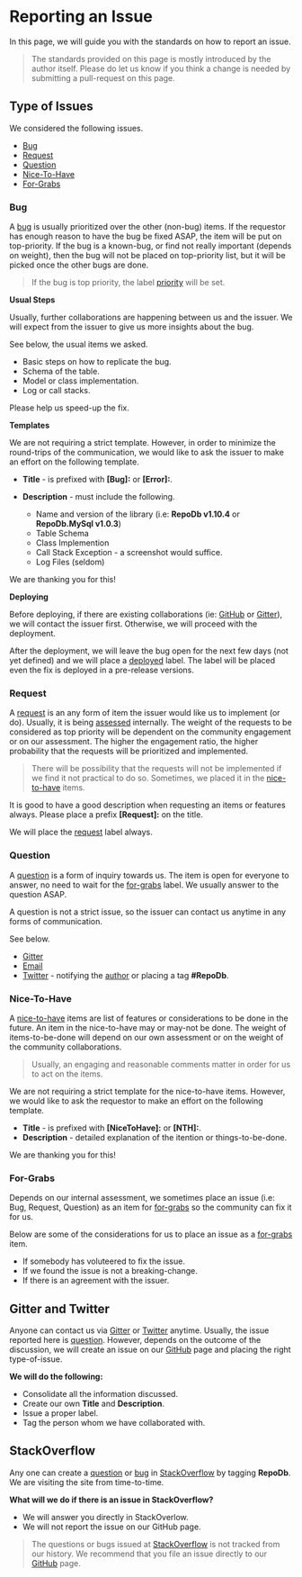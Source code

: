 # Reporting an Issue

In this page, we will guide you with the standards on how to report an issue.

> The standards provided on this page is mostly introduced by the author itself. Please do let us know if you think a change is needed by submitting a pull-request on this page.

## Type of Issues

We considered the following issues.

- [Bug](https://github.com/mikependon/RepoDb/blob/master/RepoDb.Docs/Reporting%20an%20Issue.md#bug)
- [Request](https://github.com/mikependon/RepoDb/blob/master/RepoDb.Docs/Reporting%20an%20Issue.md#request)
- [Question](https://github.com/mikependon/RepoDb/blob/master/RepoDb.Docs/Reporting%20an%20Issue.md#question)
- [Nice-To-Have](https://github.com/mikependon/RepoDb/blob/master/RepoDb.Docs/Reporting%20an%20Issue.md#nice-to-have)
- [For-Grabs](https://github.com/mikependon/RepoDb/blob/master/RepoDb.Docs/Reporting%20an%20Issue.md#for-grabs)

### Bug

A [bug](https://github.com/mikependon/RepoDb/issues?q=is%3Aissue+is%3Aopen+label%3Abug) is usually prioritized over the other (non-bug) items. If the requestor has enough reason to have the bug be fixed ASAP, the item will be put on top-priority. If the bug is a known-bug, or find not really important (depends on weight), then the bug will not be placed on top-priority list, but it will be picked once the other bugs are done.

> If the bug is top priority, the label [priority](https://github.com/mikependon/RepoDb/issues?q=is%3Aissue+is%3Aopen+label%3Apriority) will be set.

**Usual Steps**

Usually, further collaborations are happening between us and the issuer. We will expect from the issuer to give us more insights about the bug.
	
See below, the usual items we asked.

- Basic steps on how to replicate the bug.
- Schema of the table.
- Model or class implementation.
- Log or call stacks.

Please help us speed-up the fix.

**Templates**

We are not requiring a strict template. However, in order to minimize the round-trips of the communication, we would like to ask the issuer to make an effort on the following template.

- **Title** - is prefixed with **[Bug]:** or **[Error]:**.
- **Description** - must include the following.

	- Name and version of the library (i.e: **RepoDb v1.10.4** or **RepoDb.MySql v1.0.3**)
	- Table Schema
	- Class Implemention
	- Call Stack Exception - a screenshot would suffice.
	- Log Files (seldom)

We are thanking you for this!

**Deploying**

Before deploying, if there are existing collaborations (ie: [GitHub](https://github.com/mikependon/RepoDb/issues) or [Gitter](https://gitter.im/RepoDb/community)), we will contact the issuer first. Otherwise, we will proceed with the deployment.

After the deployment, we will leave the bug open for the next few days (not yet defined) and we will place a [deployed](https://github.com/mikependon/RepoDb/issues?q=is%3Aissue+is%3Aopen+label%3Adeployed) label. The label will be placed even the fix is deployed in a pre-release versions.

### Request

A [request](https://github.com/mikependon/RepoDb/issues?q=is%3Aissue+is%3Aopen+label%3Arequest) is an any form of item the issuer would like us to implement (or do). Usually, it is being [assessed](https://github.com/mikependon/RepoDb/issues?q=is%3Aissue+is%3Aopen+label%3A%22under+assessment%22) internally. The weight of the requests to be considered as top priority will be dependent on the community engagement or on our assessment. The higher the engagement ratio, the higher probability that the requests will be prioritized and implemented.

> There will be possibility that the requests will not be implemented if we find it not practical to do so. Sometimes, we placed it in the [nice-to-have](https://github.com/mikependon/RepoDb/blob/master/RepoDb.Docs/Reporting%20an%20Issue.md#nice-to-have) items.

It is good to have a good description when requesting an items or features always. Please place a prefix **[Request]:** on the title.

We will place the [request](https://github.com/mikependon/RepoDb/issues?q=is%3Aissue+is%3Aopen+label%3Arequest) label always.

### Question

A [question](https://github.com/mikependon/RepoDb/issues?q=is%3Aissue+is%3Aopen+label%3Aquestion) is a form of inquiry towards us. The item is open for everyone to answer, no need to wait for the [for-grabs](https://github.com/mikependon/RepoDb/issues?q=is%3Aissue+is%3Aopen+label%3A%22for+grabs%22) label. We usually answer to the question ASAP.

A question is not a strict issue, so the issuer can contact us anytime in any forms of communication.

See below.

- [Gitter](https://gitter.im/RepoDb/community)
- [Email](https://repodb.readthedocs.io/en/latest/pages/contact.html)
- [Twitter](https://twitter.com/home) - notifying the [author](https://twitter.com/mike_pendon) or placing a tag **#RepoDb**.

### Nice-To-Have

A [nice-to-have](https://github.com/mikependon/RepoDb/labels/nice%20to%20have) items are list of features or considerations to be done in the future. An item in the nice-to-have may or may-not be done. The weight of items-to-be-done will depend on our own assessment or on the weight of the community collaborations.

> Usually, an engaging and reasonable comments matter in order for us to act on the items.

We are not requiring a strict template for the nice-to-have items. However, we would like to ask the requestor to make an effort on the following template.

- **Title** - is prefixed with **[NiceToHave]:** or **[NTH]:**.
- **Description** - detailed explanation of the itention or things-to-be-done.

We are thanking you for this!

### For-Grabs

Depends on our internal assessment, we sometimes place an issue (i.e: Bug, Request, Question) as an item for [for-grabs](https://github.com/mikependon/RepoDb/issues?q=is%3Aissue+is%3Aopen+label%3A%22for+grabs%22) so the community can fix it for us.

Below are some of the considerations for us to place an issue as a [for-grabs](https://github.com/mikependon/RepoDb/issues?q=is%3Aissue+is%3Aopen+label%3A%22for+grabs%22) item.

- If somebody has voluteered to fix the issue.
- If we found the issue is not a breaking-change.
- If there is an agreement with the issuer.

## Gitter and Twitter

Anyone can contact us via [Gitter](https://gitter.im/RepoDb/community) or [Twitter](https://twitter.com/home) anytime. Usually, the issue reported here is [question](https://github.com/mikependon/RepoDb/issues?q=is%3Aissue+is%3Aopen+label%3Aquestion). However, depends on the outcome of the discussion, we will create an issue on our [GitHub](https://github.com/mikependon/RepoDb/issues) page and placing the right type-of-issue.

**We will do the following:**

- Consolidate all the information discussed.
- Create our own **Title** and **Description**.
- Issue a proper label.
- Tag the person whom we have collaborated with.

## StackOverflow

Any one can create a [question](https://github.com/mikependon/RepoDb/issues?q=is%3Aissue+is%3Aopen+label%3Aquestion) or [bug](https://github.com/mikependon/RepoDb/issues?q=is%3Aissue+is%3Aopen+label%3Abug) in [StackOverflow](https://stackoverflow.com/search?q=RepoDb) by tagging **RepoDb**. We are visiting the site from time-to-time.

**What will we do if there is an issue in StackOverflow?**

- We will answer you directly in StackOverlow.
- We will not report the issue on our GitHub page.

> The questions or bugs issued at [StackOverflow](https://stackoverflow.com/search?q=RepoDb) is not tracked from our history. We recommend that you file an issue directly to our [GitHub](https://github.com/mikependon/RepoDb/issues) page.
